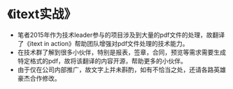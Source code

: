 # 《itext实战》
* 笔者2015年作为技术leader参与的项目涉及到大量的pdf文件的处理，故翻译了《itext in action》帮助团队增强对pdf文件处理的技术能力。
* 在技术群了解到很多小伙伴，特别是报表，签章，合同，预览等需求需要生成特定格式的pdf，故将该翻译的内容开源，帮助更多的小伙伴。
* 由于仅在公司内部推广，故文字上并未斟酌，如有不恰当之处，还请各路英雄豪杰合作修改。
